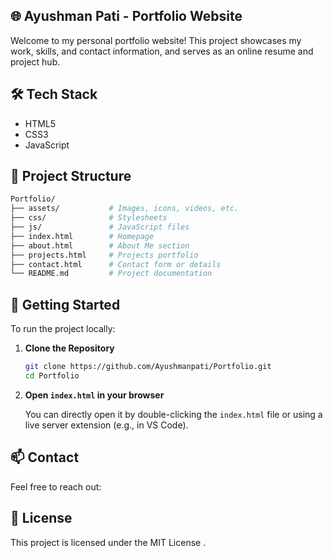## 🌐 Ayushman Pati - Portfolio Website

Welcome to my personal portfolio website! This project showcases my work, skills, and contact information, and serves as an online resume and project hub.

## 🛠️ Tech Stack

- HTML5
- CSS3
- JavaScript

## 📂 Project Structure

```bash
Portfolio/
├── assets/           # Images, icons, videos, etc.
├── css/              # Stylesheets
├── js/               # JavaScript files
├── index.html        # Homepage
├── about.html        # About Me section
├── projects.html     # Projects portfolio
├── contact.html      # Contact form or details
└── README.md         # Project documentation
````

## 🚀 Getting Started

To run the project locally:

1. **Clone the Repository**

   ```bash
   git clone https://github.com/Ayushmanpati/Portfolio.git
   cd Portfolio
   ```

2. **Open `index.html` in your browser**

   You can directly open it by double-clicking the `index.html` file or using a live server extension (e.g., in VS Code).

## 📫 Contact

Feel free to reach out:

## 📃 License

This project is licensed under the MIT License .
